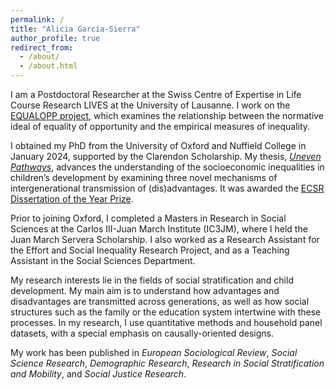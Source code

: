 ```yaml
---
permalink: /
title: "Alicia García-Sierra"
author_profile: true
redirect_from: 
  - /about/
  - /about.html
---
```


I am a Postdoctoral Researcher at the Swiss Centre of Expertise in Life Course Research LIVES at the University of Lausanne. I work on the [EQUALOPP project](https://people.unil.ch/michaelgratz/projects/), which examines the relationship between the normative ideal of equality of opportunity and the empirical measures of inequality. 

I obtained my PhD from the University of Oxford and Nuffield College in January 2024, supported by the Clarendon Scholarship. My thesis, [_Uneven Pathways_](https://ora.ox.ac.uk/objects/uuid:e656a443-a9c0-4d3b-837e-123cc0b7e5db),  advances the understanding of the socioeconomic inequalities in children’s development by examining three novel mechanisms of intergenerational transmission of (dis)advantages. It was awarded the [ECSR Dissertation of the Year Prize](https://ecsrnet.eu/ecsr-prize-for-best-phd-thesis/). 

Prior to joining Oxford, I completed a Masters in Research in Social Sciences at the Carlos III-Juan March Institute (IC3JM), where I held the Juan March Servera Scholarship. I also worked as a Research Assistant for the Effort and Social Inequality Research Project, and as a Teaching Assistant in the Social Sciences Department. 

My research interests lie in the fields of social stratification and child development. My main aim is to understand how advantages and disadvantages are transmitted across generations, as well as how social structures such as the family or the education system intertwine with these processes. In my research, I use quantitative methods and household panel datasets, with a special emphasis on causally-oriented designs.

My work has been published in _European Sociological Review_, _Social Science Research_, _Demographic Research_, _Research in Social Stratification and Mobility_, and _Social Justice Research_. 

